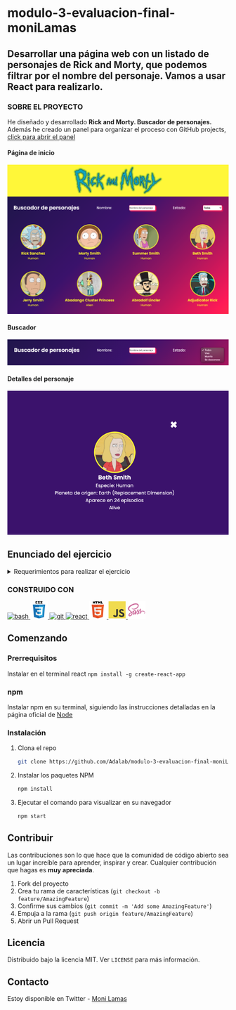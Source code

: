 # modulo-3-evaluacion-final-moniLamas

## Desarrollar una página web con un listado de personajes de Rick and Morty, que podemos filtrar por el nombre del personaje. Vamos a usar React para realizarlo.

### SOBRE EL PROYECTO

He diseñado y desarrollado **Rick and Morty. Buscador de personajes.** </br>
Además he creado un panel para organizar el proceso con GitHub projects, [click para abrir el panel](https://github.com/Adalab/modulo-3-evaluacion-final-moniLamas/projects/1)

#### Página de inicio

![Rick and Morty](./src/images/web1.png "Rick and Morty")

#### Buscador

![Rick and Morty](./src/images/web2.png "Rick and Morty")

#### Detalles del personaje

![Rick and Morty](./src/images/web3png.png "Rick and Morty")

## Enunciado del ejercicio

<details>

<summary>Requerimientos para realizar el ejercicio</summary>
  
#### 1. Listado de personajes
En primer lugar, vamos a realizar una web con el listado de personajes de Rick and Morty. Para eso, vamos a utilizar el servicio de https://rickandmortyapi.com/documentation/#get-all-characters que nos devuelve información sobre los primeros 20 personajes de la serie. Sobre cada uno, vamos a pintar al menos:
  - Foto 
  - Nombre 
  - Especie
  
#### 2. Filtrado de personajes
Ahora que ya tenemos el listado de personajes en pantalla, la segunda parte consiste en poder buscarlos por nombre. Para eso, añadimos un input a la interfaz, de forma que al ir escribiendo un nombre queden en la interfaz solo los personajes cuyo nombre contiene las letras escritas. En el pantallazo de arriba, al escribir 'Ric' aparecen personajes cuyo nombre completo contiene esas letras en ese orden.
  
#### 3. Componentes del listado de personajes
El listado debe tener los siguientes componentes como mínimo:
  - Componente para el filtro de nombre.
  - Componente para el listado.
  - Componente para la tarjeta de cada personaje del listado. Componente para el detalle de cada personaje.
  
#### 4. Detalle de personajes
Vamos a implementar una nueva funcionalidad: al hacer clic sobre la tarjeta de un personaje, su información aparecerá a pantalla completa. Para hacer esto usaremos rutas y React Router DOM. En la pantalla de detalle aparecerá además de la foto, nombre y especie, el planeta de origen, el número de episodios en los que aparece y si está vivo o muerto.

#### 5. Detallitos de calidad

- Como nos gusta cuidar la semántica, el campo de texto debe estar recubierto por una etiqueta <form />.
- Si estando en el campo de filtrado pulsamos intro debéis impedir que el navegador navegue o cambie la ruta sin querer.
- Si se busca por un texto por ejemplo "XXX" y no hay ningún personaje que coincida con dicho texto se debe mostrar un mensaje del tipo "No hay ningún personaje que coincida con la palabra XXX".
- El filtro debe filtrar independientemente de que la usuaria introduzca el texto en mayúsuclas o minúsculas.
- Al entrar en el detalle de un personaje y a continuación pulsar atrás, el campo de texto debe mostrar el texto que tenía anteriormente.

#### 6. BONUS: Afinar la maquetaciónBONUS: Mejoras visuales

Para terminar, podéis realizar algunas mejoras visuales del ejercicio. Por ejemplo:
Mostrar la especie y si un personajes está muerto con un icono. Usar algún sistema de grid para pintar el listado de personajes. Que funcione bien el responsive en dispositivos pequeños.

#### 7. BONUS: URL compartible

- Como ejercicio extra os proponemos que la URL del detalle de personaje sea compartible, es decir, que si visitamos esa URL directamente en el navegador se vea el detalle del personaje. Si refescamos el navegador en el detalle de un personaje debe volver a mostrar el detalle del personaje.
- Y en el caso de que el usuario navegue a una URL inexistente como por ejemplo http://localhost:3000/#/detail/12345 (el id 12345 no existe) debemos mostrar un mensaje del tipo "El personaje que buscas no existe".

#### 8. BONUS: Ordenación

Un extra interesante sería que ordenáseis el listado de personajes alfabéticamente por nombre.

#### 9. BONUS: Más filtros

Un extra interesante sería que añadáis más filtros para filtrar por ejemplo por especie.

  </details>

### CONSTRUIDO CON

<p align="left"> <a href="https://www.gnu.org/software/bash/" target="_blank"> <img src="https://www.vectorlogo.zone/logos/gnu_bash/gnu_bash-icon.svg" alt="bash" width="40" height="40"/> </a> <a href="https://www.w3schools.com/css/" target="_blank"> <img src="https://raw.githubusercontent.com/devicons/devicon/master/icons/css3/css3-original-wordmark.svg" alt="css3" width="40" height="40"/> </a> <a href="https://git-scm.com/" target="_blank"> <img src="https://www.vectorlogo.zone/logos/git-scm/git-scm-icon.svg" alt="git" width="40" height="40"/> </a> <a href="https://es.reactjs.org/" target="_blank"> <img src="https://www.vectorlogo.zone/logos/reactjs/reactjs-icon.svg" alt="react" width="40" height="40"/> </a> <a href="https://www.w3.org/html/" target="_blank"> <img src="https://raw.githubusercontent.com/devicons/devicon/master/icons/html5/html5-original-wordmark.svg" alt="html5" width="40" height="40"/> </a> <a href="https://developer.mozilla.org/en-US/docs/Web/JavaScript" target="_blank"> <img src="https://raw.githubusercontent.com/devicons/devicon/master/icons/javascript/javascript-original.svg" alt="javascript" width="40" height="40"/> </a> <a href="https://sass-lang.com" target="_blank"> <img src="https://raw.githubusercontent.com/devicons/devicon/master/icons/sass/sass-original.svg" alt="sass" width="40" height="40"/> </a> </p>

## Comenzando

### Prerrequisitos

Instalar en el terminal react
`npm install -g create-react-app`

### npm

Instalar npm en su terminal, siguiendo las instrucciones detalladas en la página oficial de [Node](https://nodejs.org/es/download/)

### Instalación

1. Clona el repo
   ```sh
   git clone https://github.com/Adalab/modulo-3-evaluacion-final-moniLamas.git
   ```
2. Instalar los paquetes NPM
   ```sh
   npm install
   ```
3. Ejecutar el comando para visualizar en su navegador
   ```sh
   npm start
   ```

## Contribuir

Las contribuciones son lo que hace que la comunidad de código abierto sea un lugar increíble para aprender, inspirar y crear. Cualquier contribución que hagas es **muy apreciada**.

1. Fork del proyecto
2. Crea tu rama de características (`git checkout -b feature/AmazingFeature`)
3. Confirme sus cambios (`git commit -m 'Add some AmazingFeature'`)
4. Empuja a la rama (`git push origin feature/AmazingFeature`)
5. Abrir un Pull Request

## Licencia

Distribuido bajo la licencia MIT. Ver `LICENSE` para más información.

## Contacto

Estoy disponible en Twitter - [Moni Lamas](https://twitter.com/MoniMonipeny)
